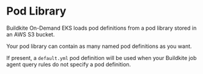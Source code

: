 # Pod Library

Buildkite On-Demand EKS loads pod definitions from a pod library stored in an
AWS S3 bucket.

Your pod library can contain as many named pod definitions as you want.

If present, a `default.yml` pod definition will be used when your Buildkite job
agent query rules do not specify a pod definition.
